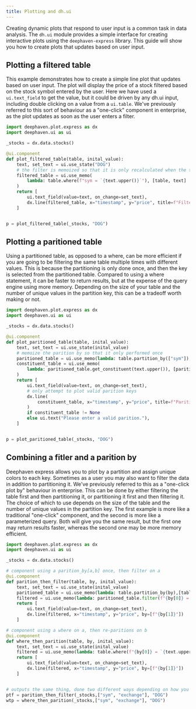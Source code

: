 ```yaml
---
title: Plotting and dh.ui
---
```


Creating dynamic plots that respond to user input is a common task in data analysis. The `dh.ui` module provides a simple interface for creating interactive plots using the `deephaven-express` library. This guide will show you how to create plots that updates based on user input.

## Plotting a filtered table

This example demonstrates how to create a simple line plot that updates based on user input. The plot will display the price of a stock filtered based on the stock symbol entered by the user. Here we have used a `ui.text_field` to get the value, but it could be driven by any dh.ui input, including double clicking on a value from a `ui.table`. We've previously referred to this sort of behaviour as a "one-click" component in enterprise, as the plot updates as soon as the user enters a filter.

```python
import deephaven.plot.express as dx
import deephaven.ui as ui

_stocks = dx.data.stocks()

@ui.component
def plot_filtered_table(table, inital_value):
    text, set_text = ui.use_state("DOG")
    # the filter is memoized so that it is only recalculated when the text changes
    filtered_table = ui.use_memo(
        lambda: table.where(f"sym = `{text.upper()}`"), [table, text]
    )
    return [
        ui.text_field(value=text, on_change=set_text),
        dx.line(filtered_table, x="timestamp", y="price", title=f"Filtered by: {text}"),
    ]


p = plot_filtered_table(_stocks, "DOG")
```

## Plotting a paritioned table

Using a partitioned table, as opposed to a where, can be more efficient if you are going to be filtering the same table multiple times with different values. This is because the partitioning is only done once, and then the key is selected from the partitioned table. Compared to using a where statement, it can be faster to return results, but at the expense of the query engine using more memory. Depending on the size of your table and the number of unique values in the partition key, this can be a tradeoff worth making or not.

```python
import deephaven.plot.express as dx
import deephaven.ui as ui

_stocks = dx.data.stocks()

@ui.component
def plot_paritioned_table(table, inital_value):
    text, set_text = ui.use_state(inital_value)
    # memoize the parition by so that it only performed once
    paritioned_table = ui.use_memo(lambda: table.partition_by(["sym"]), [table])
    constituent_table = ui.use_memo(
        lambda: paritioned_table.get_constituent(text.upper()), [paritioned_table, text]
    )
    return [
        ui.text_field(value=text, on_change=set_text),
        # only attempt to plot valid parition keys
        dx.line(
            constituent_table, x="timestamp", y="price", title=f"Parition key: {text}"
        )
        if constituent_table != None
        else ui.text("Please enter a valid parition."),
    ]


p = plot_paritioned_table(_stocks, "DOG")
```

## Combining a fitler and a parition by

Deephaven express allows you to plot by a partition and assign unique colors to each key. Sometimes as a user you may also want to filter the data in addition to partitioning it. We've previously referred to this as a "one-click plot by" behaviour in enterprise. This can be done by either filtering the table first and then partitioning it, or partitioning it first and then filtering it. The choice of which to use depends on the size of the table and the number of unique values in the partition key. The first example is more like a traditional "one-click" component, and the second is more like a parameterized query. Both will give you the same result, but the first one may return results faster, whereas the second one may be more memory efficient.

```python
import deephaven.plot.express as dx
import deephaven.ui as ui

_stocks = dx.data.stocks()

# component using a parition_by[a,b] once, then filter on a
@ui.component
def parition_then_filter(table, by, inital_value):
    text, set_text = ui.use_state(inital_value)
    paritioned_table = ui.use_memo(lambda: table.partition_by(by),[table, by])
    filtered = ui.use_memo(lambda: paritioned_table.filter(f"{by[0]} = `{text.upper()}`"), [text, paritioned_table])
    return [
        ui.text_field(value=text, on_change=set_text),
        dx.line(filtered, x="timestamp", y="price", by=[f"{by[1]}"])
    ]

# component using a where on a, then re-paritions on b
@ui.component
def where_then_parition(table, by, inital_value):
    text, set_text = ui.use_state(inital_value)
    filtered = ui.use_memo(lambda: table.where(f"{by[0]} = `{text.upper()}`"),[text, table])
    return [
        ui.text_field(value=text, on_change=set_text),
        dx.line(filtered, x="timestamp", y="price", by=[f"{by[1]}"])
    ]


# outputs the same thing, done two different ways depending on how you want the work done
ptf = parition_then_filter(_stocks,["sym", "exchange"], "DOG")
wtp = where_then_parition(_stocks,["sym", "exchange"], "DOG")
```

